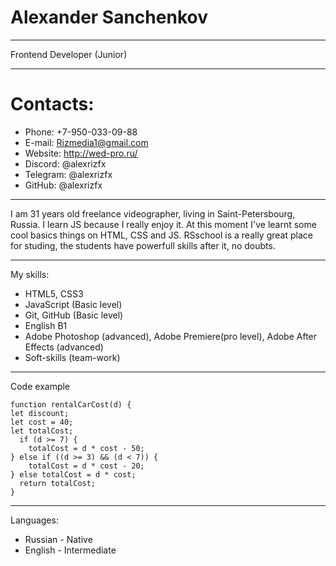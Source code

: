 # Alexander Sanchenkov

---

Frontend Developer (Junior)

---

# Contacts:

- Phone: +7-950-033-09-88
- E-mail: Rizmedia1@gmail.com
- Website: http://wed-pro.ru/
- Discord: @alexrizfx
- Telegram: @alexrizfx
- GitHub: @alexrizfx

---

I am 31 years old freelance videographer, living in Saint-Petersbourg, Russia. I learn JS because I really enjoy it. At this moment I've learnt some cool basics things on HTML, CSS and JS. RSschool is a really great place for studing, the students have powerfull skills after it, no doubts.

---

My skills:

- HTML5, CSS3
- JavaScript (Basic level)
- Git, GitHub (Basic level)
- English B1
- Adobe Photoshop (advanced), Adobe Premiere(pro level), Adobe After Effects (advanced)
- Soft-skills (team-work)

---

Code example

```
function rentalCarCost(d) {
let discount;
let cost = 40;
let totalCost;
  if (d >= 7) {
    totalCost = d * cost - 50;
} else if ((d >= 3) && (d < 7)) {
    totalCost = d * cost - 20;
} else totalCost = d * cost;
  return totalCost;
}
```

---

Languages:

- Russian - Native
- English - Intermediate
